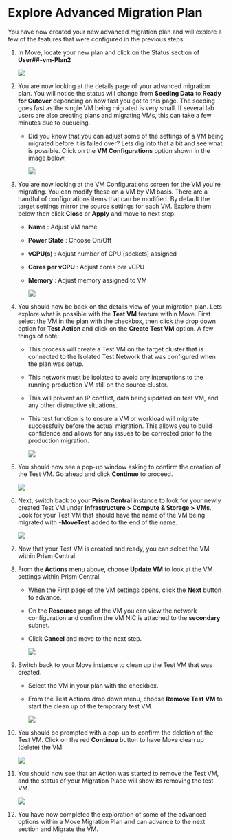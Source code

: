 # Explore Advanced Migration Plan

You have now created your new advanced 
migration plan and will explore a few of the features that were configured in the previous steps.

1. In Move, locate your new plan and click on the Status section of **User##-vm-Plan2**

     ![](./img/exp1.png)

2. You are now looking at the details page of your advanced migration plan. You will notice the 
status will change from **Seeding Data** to **Ready for Cutover** depending on how fast you got to 
this page. The seeding goes fast as the single VM being migrated is very small. If several lab users 
are also creating plans and migrating VMs, this can take a few minutes due to queueing.

    - Did you know that you can adjust some of the settings of a VM being migrated before it is failed over? 
      Lets dig into that a bit and see what is possible. Click on the **VM Configurations** option shown 
      in the image below.

        ![](./img/exp2.png)
     
3. You are now looking at the VM Configurations screen for the VM you're migrating. You can modify 
these on a VM by VM basis. There are a handful of configurations items that can be modified. 
By default the target settings mirror the source settings for each VM. Explore them below then 
click **Close** or **Apply** and move to next step.

    - **Name** : Adjust VM name
    - **Power State** : Choose On/Off
    - **vCPU(s)** : Adjust number of CPU (sockets) assigned
    - **Cores per vCPU** : Adjust cores per vCPU
    - **Memory** : Adjust memory assigned to VM

        ![](./img/exp3.png)

4. You should now be back on the details view of your migration plan. Lets explore what is possible 
with the **Test VM** feature within Move. First select the VM in the plan with the checkbox, then 
click the drop down option for **Test Action** and click on the **Create Test VM** option. 
A few things of note:
    - This process will create a Test VM on the target cluster that is connected to the Isolated Test 
      Network that was configured when the plan was setup.
    - This network must be isolated to avoid any interuptions to the running production VM still 
      on the source cluster.
    - This will prevent an IP conflict, data being updated on test VM, and any other distruptive situations.
    - This test function is to ensure a VM or workload will migrate successfully before the actual migration. 
      This allows you to build confidence and allows for any issues to be corrected prior to the production 
      migration.

        ![](./img/exp4.png)

5. You should now see a pop-up window asking to confirm the creation of the Test VM. Go ahead and click 
**Continue** to proceed.

    ![](./img/exp5.png)

6. Next, switch back to your **Prism Central** instance to look for your newly created Test VM under 
**Infrastructure > Compute & Storage > VMs**. Look for your Test VM that should have the name of the VM being 
migrated with **-MoveTest** added to the end of the name.

    ![](./img/exp6.png)

7. Now that your Test VM is created and ready, you can select the VM within Prism Central.

8. From the **Actions** menu above, choose **Update VM** to look at the VM settings within Prism Central.

    - When the First page of the VM settings opens, click the **Next** button to advance.
    - On the **Resource** page of the VM you can view the network configuration and confirm the VM NIC is    attached to the **secondary** subnet.
    - Click **Cancel** and move to the next step.

        ![](./img/exp8.png)

9. Switch back to your Move instance to clean up the Test VM that was created.

    - Select the VM in your plan with the checkbox.
    - From the Test Actions drop down menu, choose **Remove Test VM** to start the clean up of the temporary  test VM.
     
        ![](./img/exp9.png)

10. You should be prompted with a pop-up to confirm the deletion of the Test VM. Click on the red **Continue** 
button to have Move clean up (delete) the VM.

      ![](./img/exp10.png)

11. You should now see that an Action was started to remove the Test VM, and the status of your Migration 
Place will show its removing the test VM.

     ![](./img/exp11.png)

12. You have now completed the exploration of some of the advanced options within a Move Migration Plan 
and can advance to the next section and Migrate the VM.